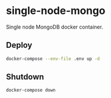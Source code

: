 # single-node-mongo

Single node MongoDB docker container.

## Deploy

```bash
docker-compose --env-file .env up -d
```

## Shutdown

```bash
docker-compose down
```
